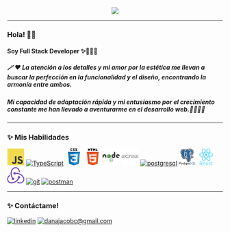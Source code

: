 <div align="center">
<img src="https://media.licdn.com/dms/image/D4D16AQE9e4zlu7joew/profile-displaybackgroundimage-shrink_350_1400/0/1709766774622?e=1715212800&v=beta&t=0MC63ConGiIPANqr3Kv2D0P_OMLxKWaQKdrmL3YLVLQ" align="center" height="" width="800" />
</div>

------------

### Hola! 👋🏻

#### Soy Full Stack Developer ✨👩🏻‍💻
##### 🪄 ❤️ La atención a los detalles y mi amor por la estética me llevan a buscar la perfección en la funcionalidad y el diseño, encontrando la armonía entre ambos.

##### Mi capacidad de adaptación rápida y mi entusiasmo por el crecimiento constante me han llevado a aventurarme en el desarrollo web.👩🏻‍💻✨

------------
### ✨ Mis Habilidades
<p align="left"> 
<a href="https://developer.mozilla.org/en-US/docs/Web/JavaScript" target="_blank" rel="noreferrer"><img src="https://raw.githubusercontent.com/devicons/devicon/master/icons/javascript/javascript-original.svg" alt="javascript" width="40" height="40"/></a>
<a href="https://www.typescriptlang.org/" target="_blank"><img src="https://profilinator.rishav.dev/skills-assets/typescript-original.svg" alt="TypeScript" width="40" height="40" /></a>  
<a href="https://www.w3schools.com/css/" target="_blank" rel="noreferrer"><img src="https://raw.githubusercontent.com/devicons/devicon/master/icons/css3/css3-original-wordmark.svg" alt="css3" width="40" height="40"/></a>
<a href="https://www.w3.org/html/" target="_blank" rel="noreferrer"><img src="https://raw.githubusercontent.com/devicons/devicon/master/icons/html5/html5-original-wordmark.svg" alt="html5" width="40" height="40"/></a>
<a href="https://nodejs.org" target="_blank" rel="noreferrer"><img src="https://raw.githubusercontent.com/devicons/devicon/master/icons/nodejs/nodejs-original-wordmark.svg" alt="nodejs" width="40" height="40"/></a>
<a href="https://expressjs.com" target="_blank" rel="noreferrer"><img src="https://raw.githubusercontent.com/devicons/devicon/master/icons/express/express-original-wordmark.svg" alt="express" width="40" height="40"/></a> 
<a href="https://sequelize.org/" target="_blank" rel="noreferrer"><img src="https://sequelize.org/img/logo.svg" alt="postgresql" width="40" height="40"/></a>
<a href="https://www.postgresql.org" target="_blank" rel="noreferrer"><img src="https://raw.githubusercontent.com/devicons/devicon/master/icons/postgresql/postgresql-original-wordmark.svg" alt="postgresql" width="40" height="40"/></a>
<a href="https://reactjs.org/" target="_blank" rel="noreferrer"><img src="https://raw.githubusercontent.com/devicons/devicon/master/icons/react/react-original-wordmark.svg" alt="react" width="40" height="40"/></a>
<a href="https://redux.js.org" target="_blank" rel="noreferrer"><img src="https://raw.githubusercontent.com/devicons/devicon/master/icons/redux/redux-original.svg" alt="redux" width="40" height="40"/></a> 
<a href="https://git-scm.com/" target="_blank" rel="noreferrer"><img src="https://www.vectorlogo.zone/logos/git-scm/git-scm-icon.svg" alt="git" width="40" height="40"/></a>
<a href="https://postman.com" target="_blank"><img src="https://www.vectorlogo.zone/logos/getpostman/getpostman-icon.svg" alt="postman" width="40" height="40"/></a> 
</p>

------------

### ✨ Contáctame!
<div gap=5px align="left" >
<a href="https://www.linkedin.com/in/danajacobc/" target="_blank"><img src="https://cdn-icons-png.flaticon.com/512/355/355994.png" alt="linkedin" width="55" height="55" /></a>
<a href="https://mail.google.com/mail/?view=cm&fs=1&to=danajacobc@gmail.com" target="_blank"><img src="https://c1.klipartz.com/pngpicture/711/138/sticker-png-email-icon-icon-design-symbol-signature-block-internet-blue-cobalt-blue-electric-blue.png" alt="danajacobc@gmail.com" width="55" height="55" /></a>
</div>



